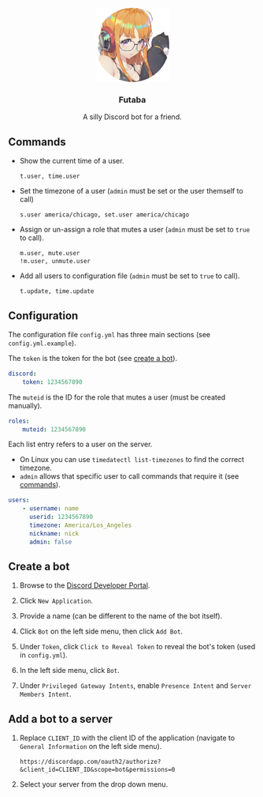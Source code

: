 <div align="center">
<p align="center">
  <a href="https://github.com/losuler/futaba">
    <img src="img/futaba.png" alt="logo" width="150" height="150">
  </a>

  <p align="center">
    <h3 align="center">Futaba</h3>
    <p align="center">
      A silly Discord bot for a friend.
    </p>
  </p>
</p>
</div>

## Commands

- Show the current time of a user.

    ```
    t.user, time.user
    ```

- Set the timezone of a user (`admin` must be set or the user themself to call)

    ```
    s.user america/chicago, set.user america/chicago
    ```

- Assign or un-assign a role that mutes a user (`admin` must be set to `true` to call).

    ```
    m.user, mute.user
    !m.user, unmute.user
    ```

- Add all users to configuration file (`admin` must be set to `true` to call).

    ```
    t.update, time.update
    ```

## Configuration

The configuration file `config.yml` has three main sections (see `config.yml.example`).

The `token` is the token for the bot (see [create a bot](#create-a-bot)).

```yaml
discord:
    token: 1234567890
```

The `muteid` is the ID for the role that mutes a user (must be created manually).

```yaml
roles:
    muteid: 1234567890
```

Each list entry refers to a user on the server.

- On Linux you can use `timedatectl list-timezones` to find the correct timezone.
- `admin` allows that specific user to call commands that require it (see [commands](#commands)).

```yaml
users:
    - username: name
      userid: 1234567890
      timezone: America/Los_Angeles
      nickname: nick
      admin: false
```

## Create a bot

1. Browse to the [Discord Developer Portal](https://discordapp.com/developers/applications).

2. Click `New Application`.

3. Provide a name (can be different to the name of the bot itself).

4. Click `Bot` on the left side menu, then click `Add Bot`.

5. Under `Token`, click `Click to Reveal Token` to reveal the bot's token (used in `config.yml`).

6. In the left side menu, click `Bot`.

7. Under `Privileged Gateway Intents`, enable `Presence Intent` and `Server Members Intent`.

## Add a bot to a server

1. Replace `CLIENT_ID` with the client ID of the application (navigate to `General Information` 
on the left side menu).

    ```
    https://discordapp.com/oauth2/authorize?&client_id=CLIENT_ID&scope=bot&permissions=0
    ```

2. Select your server from the drop down menu.
